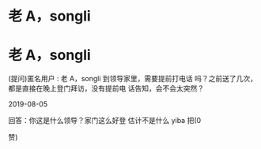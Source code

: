 # 老 A，songli

# 老 A，songli

(提问)匿名用户 : 老 A，songli 到领导家里，需要提前打电话 吗？之前送了几次，都是直接在晚上登门拜访，没有提前电 话告知，会不会太突然？

2019-08-05

回答：你这是什么领导？家门这么好登 估计不是什么 yiba 把(0

赞)